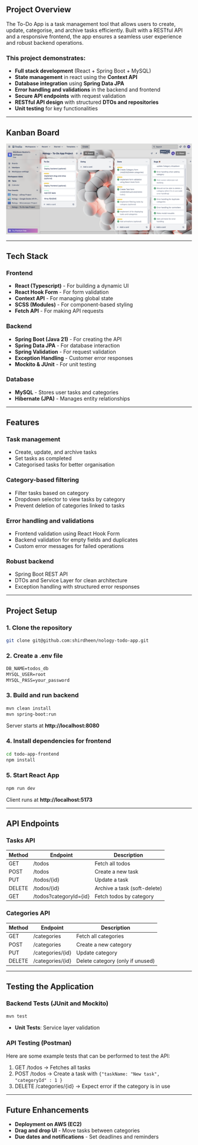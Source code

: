 ## Project Overview

The To-Do App is a task management tool that allows users to create, update, categorise, and archive tasks efficiently. Built with a RESTful API and a responsive frontend, the app ensures a seamless user experience and robust backend operations.

### This project demonstrates:

- **Full stack development** (React + Spring Boot + MySQL)
- **State management** in react using the **Context API**
- **Database integration** using **Spring Data JPA**
- **Error handling and validations** in the backend and frontend
- **Secure API endpoints** with request validation
- **RESTful API design** with structured **DTOs and repositories**
- **Unit testing** for key functionalities

---

## Kanban Board

![Kanban board](./images/2025-03-12%20-%2014_49_26%20-%20Nology%20-%20To-Do%20App%20Project%20_%20Trello.png)

---

## Tech Stack

### Frontend

- **React (Typescript)** - For building a dynamic UI
- **React Hook Form** - For form validation
- **Context API** - For managing global state
- **SCSS (Modules)** - For component-based styling
- **Fetch API** - For making API requests

### Backend

- **Spring Boot (Java 21)** - For creating the API
- **Spring Data JPA** - For database interaction
- **Spring Validation** - For request validation
- **Exception Handling** - Customer error responses
- **Mockito & JUnit** - For unit testing

### Database

- **MySQL** - Stores user tasks and categories
- **Hibernate (JPA)** - Manages entity relationships

---

## Features

### Task management

- Create, update, and archive tasks
- Set tasks as completed
- Categorised tasks for better organisation

### Category-based filtering

- Filter tasks based on category
- Dropdown selector to view tasks by category
- Prevent deletion of categories linked to tasks

### Error handling and validations

- Frontend validation using React Hook Form
- Backend validation for empty fields and duplicates
- Custom error messages for failed operations

### Robust backend

- Spring Boot REST API
- DTOs and Service Layer for clean architecture
- Exception handling with structured error responses

---

## Project Setup

### 1. Clone the repository

```bash
git clone git@github.com:shirdheen/nology-todo-app.git
```

### 2. Create a .env file

```properties
DB_NAME=todos_db
MYSQL_USER=root
MYSQL_PASS=your_password
```

### 3. Build and run backend

```bash
mvn clean install
mvn spring-boot:run
```

Server starts at **http://localhost:8080**

### 4. Install dependencies for frontend

```bash
cd todo-app-frontend
npm install
```

### 5. Start React App

```bash
npm run dev
```

Client runs at **http://localhost:5173**

---

## API Endpoints

### Tasks API

| **Method** | **Endpoint**           | **Description**              |
| ---------- | ---------------------- | ---------------------------- |
| GET        | /todos                 | Fetch all todos              |
| POST       | /todos                 | Create a new task            |
| PUT        | /todos/{id}            | Update a task                |
| DELETE     | /todos/{id}            | Archive a task (soft-delete) |
| GET        | /todos?categoryId={id} | Fetch todos by category      |

### Categories API

| **Method** | **Endpoint**     | **Description**                  |
| ---------- | ---------------- | -------------------------------- |
| GET        | /categories      | Fetch all categories             |
| POST       | /categories      | Create a new category            |
| PUT        | /categories/{id} | Update category                  |
| DELETE     | /categories/{id} | Delete category (only if unused) |

---

## Testing the Application

### Backend Tests (JUnit and Mockito)

```bash
mvn test
```

- **Unit Tests**: Service layer validation

### API Testing (Postman)

Here are some example tests that can be performed to test the API:

1. GET /todos → Fetches all tasks
2. POST /todos → Create a task with `{"taskName: "New task", "categoryId" : 1 }`
3. DELETE /categories/{id} → Expect error if the category is in use

---

## Future Enhancements

- **Deployment on AWS (EC2)**
- **Drag and drop UI** - Move tasks between categories
- **Due dates and notifications** - Set deadlines and reminders
